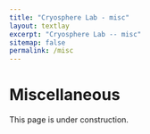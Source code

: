 ```yaml
---
title: "Cryosphere Lab - misc"
layout: textlay
excerpt: "Cryosphere Lab -- misc"
sitemap: false
permalink: /misc
---
```


# Miscellaneous

This page is under construction.
